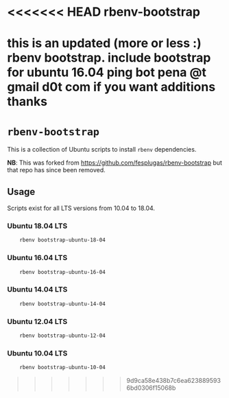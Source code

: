 <<<<<<< HEAD
rbenv-bootstrap
===============

this is an updated (more or less :) rbenv bootstrap.
include bootstrap for ubuntu 16.04
ping bot pena @t gmail d0t com if you want additions
thanks
=======
# `rbenv-bootstrap`

This is a collection of Ubuntu scripts to install `rbenv` dependencies.

**NB**: This was forked from https://github.com/fesplugas/rbenv-bootstrap but that repo has since been removed.

## Usage
Scripts exist for all LTS versions from 10.04 to 18.04.

### Ubuntu 18.04 LTS
```bash
    rbenv bootstrap-ubuntu-18-04
```

### Ubuntu 16.04 LTS
```bash
    rbenv bootstrap-ubuntu-16-04
```

### Ubuntu 14.04 LTS
```bash
    rbenv bootstrap-ubuntu-14-04
```

### Ubuntu 12.04 LTS
```bash
    rbenv bootstrap-ubuntu-12-04
```

### Ubuntu 10.04 LTS
```bash
    rbenv bootstrap-ubuntu-10-04
```
>>>>>>> 9d9ca58e438b7c6ea6238895936bd0306f15068b
